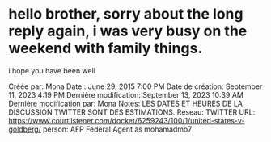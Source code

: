 # hello brother, sorry about the long reply again, i was very busy on the weekend with family things.
i hope you have been well

Créée par: Mona
Date : June 29, 2015 7:00 PM
Date de création: September 11, 2023 4:19 PM
Dernière modification: September 13, 2023 10:39 AM
Dernière modification par: Mona
Notes: LES DATES ET HEURES DE LA DISCUSSION TWITTER SONT DES ESTIMATIONS.
Réseau: TWITTER
URL: https://www.courtlistener.com/docket/6259243/100/1/united-states-v-goldberg/
person: AFP Federal Agent as mohamadmo7